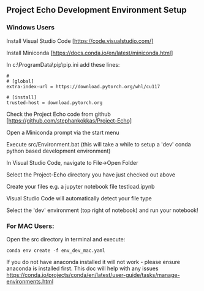 ## Project Echo Development Environment Setup

### Windows Users

Install Visual Studio Code [https://code.visualstudio.com/]

Install Miniconda [https://docs.conda.io/en/latest/miniconda.html]

In c:\ProgramData\pip\pip.ini add these lines:

```
#
# [global]
extra-index-url = https://download.pytorch.org/whl/cu117

# [install]
trusted-host = download.pytorch.org
```

Check the Project Echo code from github [https://github.com/stephankokkas/Project-Echo]

Open a Miniconda prompt via the start menu

Execute src/Environment.bat (this will take a while to setup a 'dev' conda python based development environment)

In Visual Studio Code, navigate to File->Open Folder

Select the Project-Echo directory you have just checked out above

Create your files e.g. a jupyter notebook file testload.ipynb

Visual Studio Code will automatically detect your file type

Select the 'dev' environment (top right of notebook) and run your notebook!

### For MAC Users:

Open the src directory in terminal and execute:

```
conda env create -f env_dev_mac.yaml
```

If you do not have anaconda installed it will not work - please ensure anaconda is installed first.
 This doc will help with any issues https://conda.io/projects/conda/en/latest/user-guide/tasks/manage-environments.html

